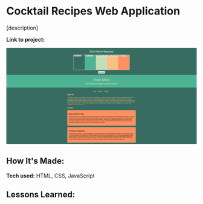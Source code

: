 # Cocktail Recipes Web Application
[description]

**Link to project:**

![screenshot of cocktail recipes web application](https://raw.githubusercontent.com/ChristineLuBean/color-generator/main/screenshot/color_palette_generator.png)

## How It's Made:

**Tech used:** HTML, CSS, JavaScript

## Lessons Learned:
